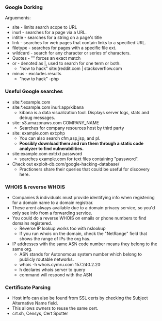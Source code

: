 ### Google Dorking

Arguements:
* site - limits search scope to URL
* inurl - searches for a page via a URL.
* intitle - searches for a string on a page's title
* link - searches for web pages that contain links to a specified URL.
* filetype - searches for pages with a specific file ext.
* wildcard - search for any character or series of characters.
* Quotes - "" forces an exact match
* or - denoted as |, used to search for one term or both.
    * "how to hack" site:(reddit.com | stackoverflow.com
* minus - excludes results.
    * "how to hack" -php

###  Useful Google searches

* site:*.example.com
* site:*.example.com inurl:app/kibana
    * kibana is a data visualization tool. Displays server logs, stats and debug messages.
* site: s3.amazonaws.com COMPANY_NAME
    * Searches for company resources host by third party
* site: example.com ext:php
    * You can also search cfm,asp,jsp, and pl.
    * **Possibly download them and run them through a static code analyzer to find vulnerabilities.**
* site:example.com ext:txt password
    * searches example.com for text files containing "password".
* Check out exploit-db.com/google-hacking-database/
    * Practioners share their queries that could be useful for discovery here.

### WHOIS & reverse WHOIS

* Companies & individuals must provide identifying info when registering for a domain name to a domain registrar.
* These arent always available due to a domain privacy service, so you'd only see info from a forwarding service.
* You could do a reverse WHOIS on emails or phone numbers to find domains registered.
    * Reverse IP lookup works too with nslookup
    * If you run whois on the domain, check the "NetRange" field that shows the range of IPs the org has.
* IP addresses with the same ASN code number means they belong to the same org.
    * ASN stands for Autonomous system number which belong to publicly routable networks.
    * whois -h whois.cymru.com 157.240.2.20
    * h declares whois server to query
    * command will respond with the ASN

### Certificate Parsing

* Host info can also be found from SSL certs by checking the Subject Alternative Name field.
* This allows owners to reuse the same cert.
* crt.sh, Censys, Cert Spotter

